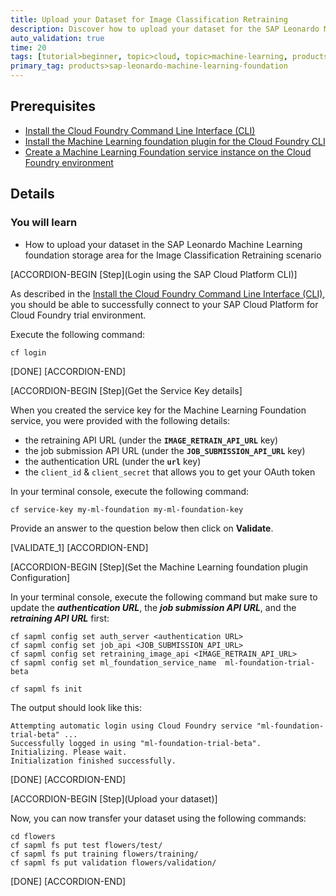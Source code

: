 ```yaml
---
title: Upload your Dataset for Image Classification Retraining
description: Discover how to upload your dataset for the SAP Leonardo Machine Learning foundation Image Classification Retraining scenario
auto_validation: true
time: 20
tags: [tutorial>beginner, topic>cloud, topic>machine-learning, products>sap-cloud-platform, products>sap-cloud-platform-for-the-cloud-foundry-environment]
primary_tag: products>sap-leonardo-machine-learning-foundation
---
```


## Prerequisites
 - [Install the Cloud Foundry Command Line Interface (CLI)](https://developers.sap.com/tutorials/cp-cf-download-cli.html)
 - [Install the Machine Learning foundation plugin for the Cloud Foundry CLI](https://developers.sap.com/tutorials/cp-mlf-install-sapmlcli.html)
 - [Create a Machine Learning Foundation service instance on the Cloud Foundry environment](https://developers.sap.com/tutorials/cp-mlf-create-instance.html)

## Details
### You will learn
  - How to upload your dataset in the SAP Leonardo Machine Learning foundation storage area for the Image Classification Retraining scenario

[ACCORDION-BEGIN [Step](Login using the SAP Cloud Platform CLI)]

As described in the [Install the Cloud Foundry Command Line Interface (CLI)](https://developers.sap.com/tutorials/cp-cf-download-cli.html), you should be able to successfully connect to your SAP Cloud Platform for Cloud Foundry trial environment.

Execute the following command:

```shell
cf login
```

[DONE]
[ACCORDION-END]

[ACCORDION-BEGIN [Step](Get the Service Key details]

When you created the service key for the Machine Learning Foundation service, you were provided with the following details:

 - the retraining API URL (under the **`IMAGE_RETRAIN_API_URL`** key)
 - the job submission API URL (under the **`JOB_SUBMISSION_API_URL`** key)
 - the authentication URL (under the **`url`** key)
 - the `client_id` & `client_secret` that allows you to get your OAuth token

In your terminal console, execute the following command:

```shell
cf service-key my-ml-foundation my-ml-foundation-key
```

Provide an answer to the question below then click on **Validate**.

[VALIDATE_1]
[ACCORDION-END]

[ACCORDION-BEGIN [Step](Set the Machine Learning foundation plugin Configuration]

In your terminal console, execute the following command but make sure to update the ***authentication URL***, the ***job submission API URL***, and the ***retraining API URL*** first:

```shell
cf sapml config set auth_server <authentication URL>
cf sapml config set job_api <JOB_SUBMISSION_API_URL>
cf sapml config set retraining_image_api <IMAGE_RETRAIN_API_URL>
cf sapml config set ml_foundation_service_name  ml-foundation-trial-beta

cf sapml fs init
```

The output should look like this:

```
Attempting automatic login using Cloud Foundry service "ml-foundation-trial-beta" ...
Successfully logged in using "ml-foundation-trial-beta".
Initializing. Please wait.
Initialization finished successfully.
```

[DONE]
[ACCORDION-END]

[ACCORDION-BEGIN [Step](Upload your dataset)]

Now, you can now transfer your dataset using the following commands:

```shell
cd flowers
cf sapml fs put test flowers/test/
cf sapml fs put training flowers/training/
cf sapml fs put validation flowers/validation/
```

[DONE]
[ACCORDION-END]
